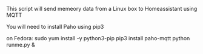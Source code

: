 This script will send memeory data from a Linux box to Homeassistant using MQTT

You will need to install Paho using pip3

on Fedora:
sudo yum install -y python3-pip
pip3 install paho-mqtt
python runme.py &
